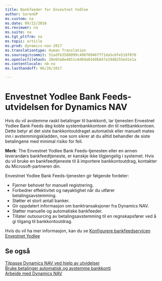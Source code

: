 ```yaml
---
title: Bankfeeder for Envestnet Yodlee
author: SorenGP
ms.custom: na
ms.date: 09/22/2016
ms.reviewer: na
ms.suite: na
ms.tgt_pltfrm: na
ms.topic: article
ms.prod: dynamics-nav-2017
ms.translationtype: Human Translation
ms.sourcegitcommit: 51adfb3588099c496f0946ff71da5c6fe518f070
ms.openlocfilehash: 28e03a8e4851c6d69a0160b847a19d6255ed1e1a
ms.contentlocale: nb-no
ms.lasthandoff: 06/26/2017

---
```


# <a name="the-envestnet-yodlee-bank-feeds-extension-to-dynamics-nav"></a>Envestnet Yodlee Bank Feeds-utvidelsen for Dynamics NAV
Hvis du vil avstemme raskt betalinger til bankkonti, lar tjenesten Envestnet Yodlee Bank Feeds deg koble systembankkontoen din til nettbankkontoen. Dette betyr at det siste bankkontoutdraget automatisk eller manuelt mates inn i avstemmingskladden, noe som sikrer at du alltid behandler de siste betalingene med minimal risiko for feil.

**Merk**: The Envestnet Yodlee Bank Feeds-tjenesten eller en annen leverandørs bankfeedtjeneste, er kanskje ikke tilgjengelig i systemet. Hvis du vil bruke en bankfeedtjeneste til å importere bankkontoutdrag, kontakter du Microsoft-partneren din.

Envestnet Yodlee Bank Feeds-tjenesten gir følgende fordeler:

- Fjerner behovet for manuell registrering.
- Forbedrer effektivitet og nøyaktighet når du utfører betalingsavstemming.
- Støtter et stort antall banker.
- Gir oppdatert informasjon om banktransaksjoner fra Dynamics NAV.
- Støtter manuelle og automatiske bankfeeder.
- Tillater outsourcing av betalingsavstemming til en regnskapsfører ved å gi tilgang til bankkontoutdrag.

Hvis du vil ha mer informasjon, kan du se [Konfigurere bankfeedservicen Envestnet Yodlee](bank-how-setup-bank-statement-service.md)

## <a name="see-also"></a>Se også  
[Tilpasse Dynamics NAV ved hjelp av utvidelser ](ui-extensions.md)    
[Bruke betalinger automatisk og avstemme bankkonti](receivables-apply-payments-auto-reconcile-bank-accounts.md)  
[Arbeide med Dynamics NAV](ui-work-product.md)

